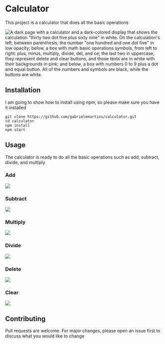 # Calculator

This project is a calculator that does all the basic operations

![A dark page with a calculator and a dark-colored display that shows the calculation "thirty two dot five plus sixty nine" in white. On the calculation's left, between parenthesis, the number "one hundred and one dot five" in low opacity; below, a box with math basic operations symbols, from left to right: plus, minus, multiply, divide, del, and ce; the last two in uppercase, they represent delete and clear buttons, and those texts are in white with their backgrounds in pink; and below, a box with numbers 0 to 9 plus a dot and equal button.
All of the numbers and symbols are black, while the buttons are white.](https://i.ibb.co/4MnqnKj/Screenshot-2022-05-14-at-00-21-30-React-App.png "Calculator")

## Installation

I am going to show how to install using npm, so please make sure you have it installed

```
git clone https://github.com/gabrielemartins/calculator.git
cd calculator
npm install
npm start
```

## Usage

The calculator is ready to do all the basic operations such as add, subtract, divide, and multiply

### Add

![](https://i.ibb.co/wJN5jcw/add.gif)

### Subtract

![](https://i.ibb.co/JBqfDXH/subtract.gif)

### Multiply

![](https://i.ibb.co/dWXGvhk/multiply.gif)

### Divide

![](https://i.ibb.co/1ZM3D2F/divide.gif)

### Delete

![](https://i.ibb.co/Z6WGw1z/delete.gif)

### Clear

![](https://i.ibb.co/Tvv3qfz/clear.gif)

## Contributing

Pull requests are welcome. For major changes, please open an issue first to discuss what you would like to change
